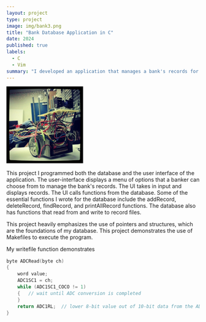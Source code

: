 ```yaml
---
layout: project
type: project
image: img/bank3.png
title: "Bank Database Application in C"
date: 2024
published: true
labels:
  - C
  - Vim
summary: "I developed an application that manages a bank's records for ICS 212 - Program Structures using C."
---
```


<div class="text-center p-4">
  <img width="200px" src="../img/micromouse/micromouse-robot.png" class="img-thumbnail" >
</div>

This project I programmed both the database and the user interface of the application. The user-interface displays a menu of options that a banker can choose from to manage the bank's records. The UI takes in input and displays records. The UI calls functions from the database. Some of the essential functions I wrote for the database include the addRecord, deleteRecord, findRecord, and printAllRecord functions. The database also has functions that read from and write to record files. 

This project heavily emphasizes the use of pointers and structures, which are the foundations of my database. This project demonstrates the use of Makefiles to execute the program.

My writefile function demonstrates 

```c
byte ADCRead(byte ch)
{
    word value;
    ADC1SC1 = ch;
    while (ADC1SC1_COCO != 1)
    {   // wait until ADC conversion is completed   
    }
    return ADC1RL;  // lower 8-bit value out of 10-bit data from the ADC
}
```

